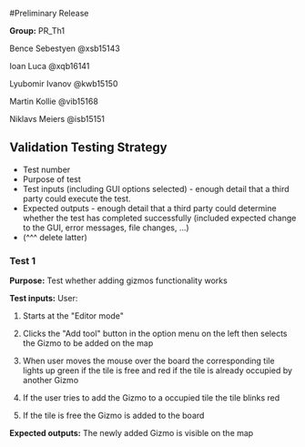 #Preliminary Release

**Group:** PR_Th1

Bence Sebestyen @xsb15143

Ioan Luca @xqb16141

Lyubomir Ivanov @kwb15150

Martin Kollie @vib15168

Niklavs Meiers @isb15151

## Validation Testing Strategy
*  Test number
*  Purpose of test
*  Test inputs (including GUI options selected) - enough detail that a third party could execute the test.
*  Expected outputs - enough detail that a third party could determine whether the test has completed successfully (included expected change to the GUI, error messages, file changes, ...)
* (^^^ delete latter)

### Test 1
**Purpose:** Test whether adding gizmos functionality works

**Test inputs:** User:
 
 1. Starts at the "Editor mode"
 
 2. Clicks the "Add tool" button in the option menu on the left then selects the Gizmo to be added on the map
 
 3. When user moves the mouse over the board the corresponding tile lights up green if the tile is free and red if the tile is already occupied by another Gizmo
 
 4. If the user tries to add the Gizmo to a occupied tile the tile blinks red
 
 5. If the tile is free the Gizmo is added to the board
 
 **Expected outputs:** The newly added Gizmo is visible on the map
